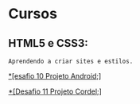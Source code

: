 # Cursos

 <h2>HTML5 e CSS3:</h2>
 
    Aprendendo a criar sites e estilos.
     
   <a href="https://gutocosca.github.io/html-css/Exercícios/desafios-modulo02/des10/android.html">*[esafio 10 Projeto Android;]

   <a href="https://gutocosca.github.io/html-css/Exercícios/desafios-modulo02/des11/index.html">*[Desafio 11 Projeto Cordel;]

